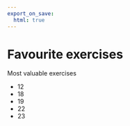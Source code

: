 ```yaml
---
export_on_save:
  html: true
---
```

# Favourite exercises

Most valuable exercises

- 12
- 18
- 19
- 22
- 23